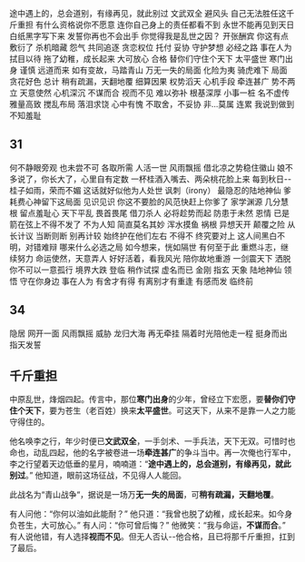 途中遇上的，总会道别，有缘再见，就此别过
文武双全
避风头
自己无法胜任这千斤重担
有什么资格说你不愿意
连你自己身上的责任都看不到
永世不能再见到天日
白纸黑字写下来
发誓你再也不会出手
你觉得我是乱世之因？
开张酬宾
你这有点敷衍了
杀机暗藏
怨气
共同追逐
贪恋权位
托付
妥协
守护梦想
必经之路
事在人为
拭目以待
拖了幼稚，成长起来
大可放心
合格
替你们守住个天下
太平盛世
寒门出身
谨慎
远道而来
如有变故，马踏青山
万无一失的局面
化险为夷
骑虎难下
局面
贪花好色
总计
稍有疏漏，天翻地覆
细算因果
权势滔天
心机手段
牵连甚广
势不两立
天意使然
心机深沉
不谋而合
视而不见
难以弥补
根基深厚
小事一桩
名不虚传
雅量高致
搅乱布局
落泪求饶
心中有愧
不取舍，不妥协
非...莫属
连累
我说到做到
不知羞耻

## 31
何不静眼旁观
也未尝不可
各取所需
人活一世
风雨飘摇
借北凉之势稳住徽山
娘不多说了，你长大了，心里自有定数
一杯桂酒入嘴去、两朵桃花脸上来
每到秋日--桂子如雨，荣而不媚
这话就好似他为人处世
讽刺（irony）
最隐忍的陆地神仙
爹耗费心神留下这局面
见识见识
你这不要脸的风范快赶上你爹了
家学渊源
几分慧根
留点羞耻心
天下平乱
畏首畏尾
借刀杀人
必将趁势而起
防患于未然
恩情
已是箭在弦上不得不发了
不为人知
简直莫名其妙
浑水摸鱼
祸根
异想天开
颠覆之险
从长计议
当断则断
别再计较
始终护在他们左右
不得不
终究要对上
这人间黑白不明，对错难辩
哪来什么必选之局
如今想来，恍如隔世
有何至于此
重燃斗志，继续努力
命运使然，天意弄人
好好活着，看我风光
陪你故地重游
一剑震天下
洒脱
你不可以一意孤行
境界大跌
登临
稍作试探
虚名而已
金刚 指玄 天象 陆地神仙
领悟
守在你身边
事在人为
有舍才有得
有离别才有重逢
有感而发
临终前

## 34

隐居
网开一面
风雨飘摇
威胁
龙归大海
再无牵挂
隔着时光陪他走一程
挺身而出
指天发誓

## 千斤重担

中原乱世，烽烟四起。传言中，那位**寒门出身**的少年，曾经立下宏愿，要**替你们守住个天下**，要为苍生（老百姓）换来**太平盛世**。可这天下，从来不是靠一人之力能守得住的。

他名唤李之行，年少时便已**文武双全**，一手剑术、一手兵法，天下无双。可惜时也命也，动乱四起，他的名字被卷进一场**牵连甚广**的争斗当中。再一次俺也行军中，李之行望着天边低垂的星月，喃喃道：“**途中遇上的，总会道别，有缘再见，就此别过**。” 他知道，眼前这场征战，不见得人人能回。

此战名为“青山战争“，据说是一场万**无一失的局面**，可**稍有疏漏，天翻地覆**。

有人问他：“你何以油如此能耐？”
他只道：“我曾也脱了幼稚，成长起来。如今身负苍生，大可放心。”
有人问：“你可曾后悔？”
他微笑：“我与命运，**不谋而合**。”
有人说他错，有人选择**视而不见**。但无人否认--他合格，且已将那千斤重担，扛到了最后。
